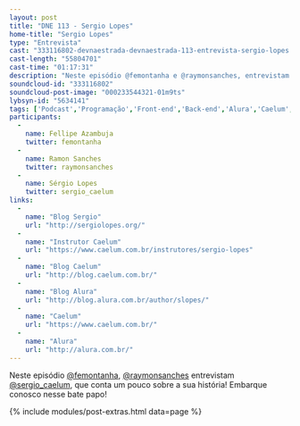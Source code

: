 ```yaml
---
layout: post
title: "DNE 113 - Sergio Lopes"
home-title: "Sergio Lopes"
type: "Entrevista"
cast: "333116802-devnaestrada-devnaestrada-113-entrevista-sergio-lopes.mp3"
cast-length: "55804701"
cast-time: "01:17:31"
description: "Neste episódio @femontanha e @raymonsanches, entrevistam @sergio_caelum que conta um pouco sobre a sua história! Embarque conosco nesse bate papo!"
soundcloud-id: "333116802"
soundcloud-post-image: "000233544321-01m9ts"
lybsyn-id: "5634141"
tags: ['Podcast','Programação','Front-end','Back-end','Alura','Caelum', 'Sergio Lopes', 'Blog']
participants:
  -
    name: Fellipe Azambuja
    twitter: femontanha
  -
    name: Ramon Sanches
    twitter: raymonsanches
  -
    name: Sérgio Lopes
    twitter: sergio_caelum
links:
  -
    name: "Blog Sergio"
    url: "http://sergiolopes.org/"
  -
    name: "Instrutor Caelum"
    url: "https://www.caelum.com.br/instrutores/sergio-lopes"
  -
    name: "Blog Caelum"
    url: "http://blog.caelum.com.br/"
  -
    name: "Blog Alura"
    url: "http://blog.alura.com.br/author/slopes/"
  -
    name: "Caelum"
    url: "https://www.caelum.com.br/"
  -
    name: "Alura"
    url: "http://alura.com.br/"
---
```


Neste episódio [@femontanha](https://twitter.com/femontanha), [@raymonsanches](https://twitter.com/raymonsanches) entrevistam   [@sergio_caelum](https://twitter.com/@sergio_caelum), que conta um pouco sobre a sua história! Embarque conosco nesse bate papo!

{% include modules/post-extras.html data=page %}
